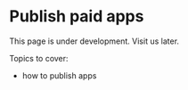 # Publish paid apps

This page is under development. Visit us later.

Topics to cover:
  * how to publish apps
